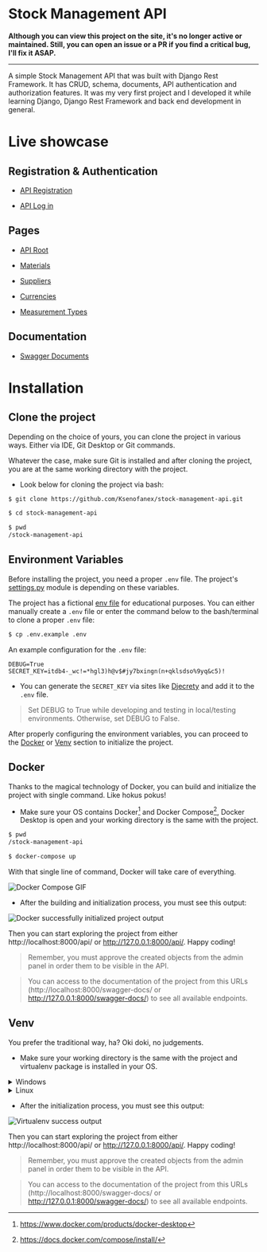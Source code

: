 # Stock Management API

**Although you can view this project on the site, it's no longer active or maintained. Still, you can open an issue or a PR if you find a critical bug, I'll fix it ASAP.**

***

A simple Stock Management API that was built with Django Rest Framework. It has CRUD, schema, documents, API authentication and authorization features. It was my very first project and I developed it while learning Django, Django Rest Framework and back end development in general.

# Live showcase

## Registration & Authentication

- [API Registration](https://stockmanagementksenofanex.fly.dev/api/v1/rest-auth/registration/) 

- [API Log in](https://stockmanagementksenofanex.fly.dev/api-auth/login/?next=/api/) 


## Pages


- [API Root](https://stockmanagementksenofanex.fly.dev/api/)

- [Materials](https://stockmanagementksenofanex.fly.dev/api/materials/)

- [Suppliers](https://stockmanagementksenofanex.fly.dev/api/suppliers/)

- [Currencies](https://stockmanagementksenofanex.fly.dev/api/currencies/)

- [Measurement Types](https://stockmanagementksenofanex.fly.dev/api/measurement-types/) 

## Documentation

- [Swagger Documents](https://stockmanagementksenofanex.fly.dev/swagger-docs/)

# Installation

## Clone the project

Depending on the choice of yours, you can clone the project in various ways. Either via IDE, Git Desktop or Git commands.

Whatever the case, make sure Git is installed and after cloning the project, you are at the same working directory with the project.

- Look below for cloning the project via bash:

```bash
$ git clone https://github.com/Ksenofanex/stock-management-api.git

$ cd stock-management-api

$ pwd
/stock-management-api
```

## Environment Variables

Before installing the project, you need a proper `.env` file. The project's [settings.py](stockmanagement_project/settings.py) module is depending on these variables.

The project has a fictional [env file](.env.example) for educational purposes. You can either manually create a `.env` file or enter the command below to the bash/terminal to clone a proper `.env` file:

```bash
$ cp .env.example .env
```

An example configuration for the `.env` file:

```
DEBUG=True
SECRET_KEY=itdb4-_wc!=*hgl3)h@v$#jy7bxingn(n+qklsdso%9yq&c5)!
```

- You can generate the `SECRET_KEY` via sites like [Djecrety](https://djecrety.ir/) and add it to the `.env` file.

> Set DEBUG to True while developing and testing in local/testing environments. Otherwise, set DEBUG to False.

After properly configuring the environment variables, you can proceed to the [Docker](https://github.com/Ksenofanex/stock-management-api#docker) or [Venv](https://github.com/Ksenofanex/stock-management-api#venv) section to initialize the project.

## Docker

Thanks to the magical technology of Docker, you can build and initialize the project with single command. Like hokus pokus!

- Make sure your OS contains Docker[^1] and Docker Compose[^2], Docker Desktop is open and your working directory is the same with the project.

```bash
$ pwd
/stock-management-api

$ docker-compose up
```

With that single line of command, Docker will take care of everything.

![Docker Compose GIF](https://i.imgur.com/91tbxPS.gif)

- After the building and initialization process, you must see this output:

![Docker successfully initialized project output](https://i.imgur.com/K7FIMMK.png)

Then you can start exploring the project from either http://localhost:8000/api/ or http://127.0.0.1:8000/api/. Happy coding!

> Remember, you must approve the created objects from the admin panel in order them to be visible in the API.

> You can access to the documentation of the project from this URLs (http://localhost:8000/swagger-docs/ or http://127.0.0.1:8000/swagger-docs/) to see all available endpoints.

## Venv

You prefer the traditional way, ha? Oki doki, no judgements.

- Make sure your working directory is the same with the project and virtualenv package is installed in your OS.

<details>
<summary>Windows</summary>

```bash
> pwd
\stock-management-api

> pip install virtualenv

> virtualenv env

> .\env\Scripts\activate

> pip install -r requirements.txt

> python manage.py makemigrations

> python manage.py migrate

> python manage.py runserver
```

![Virtualenv GIF](https://i.imgur.com/0IbCroR.gif)

</details>

<details>
<summary>Linux</summary>

```bash
$ pwd
/stock-management-api

$ pip3 install virtualenv

$ python3 -m venv env

$ source env/bin/activate

$ pip3 install requirements.txt

$ python3 manage.py makemigrations

$ python3 manage.py migrate

$ python3 manage.py runserver
```

</details>

- After the initialization process, you must see this output:

![Virtualenv success output](https://i.imgur.com/k3zGPJ3.png)

Then you can start exploring the project from either http://localhost:8000/api/ or http://127.0.0.1:8000/api/. Happy coding!

> Remember, you must approve the created objects from the admin panel in order them to be visible in the API.

> You can access to the documentation of the project from this URLs (http://localhost:8000/swagger-docs/ or http://127.0.0.1:8000/swagger-docs/) to see all available endpoints.

[^1]: https://www.docker.com/products/docker-desktop
[^2]: https://docs.docker.com/compose/install/
